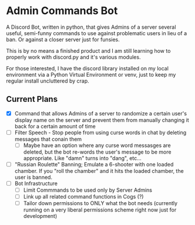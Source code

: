# Admin Commands Bot
 A Discord Bot, written in python, that gives Admins of a server several useful, semi-funny commands to use against problematic users in lieu of a ban. Or against a closer server just for funsies.

 This is by no means a finished product and I am still learning how to properly work with discord.py and it's various modules.

 For those interested, I have the discord library installed on my local environment via a Python Virtual Environment or venv, just to keep my regular install uncluttered by crap.

## Current Plans
- [x] Command that allows Admins of a server to randomize a certain user's display name on the server and prevent them from manually changing it back for a certain amount of time
- [ ] Filter Speech - Stop people from using curse words in chat by deleting messages that conain them
    - [ ] Maybe have an option where any curse word messasges are deleted, but the bot re-words the user's message to be more appropriate. Like "damn" turns into "dang", etc...
- [ ] "Russian Roulette" Banning; Emulate a 6-shooter with one loaded chamber. If you "roll the chamber" and it hits the loaded chamber, the user is banned.
- [ ] Bot Infrastructure
    - [ ] Limit Commmands to be used only by Server Admins
    - [ ] Link up all related command functions in Cogs (?)
    - [ ] Tailor down permissions to ONLY what the bot needs (currently running on a very liberal permissions scheme right now just for development)
